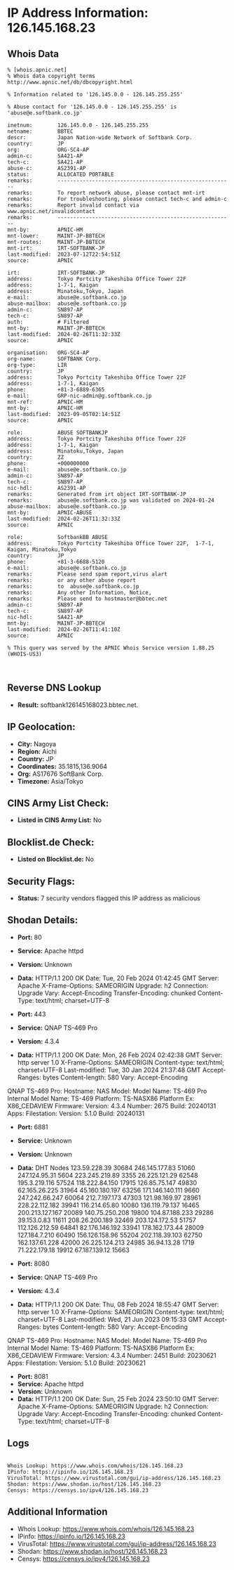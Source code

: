 # IP Address Information: 126.145.168.23

## Whois Data
```
% [whois.apnic.net]
% Whois data copyright terms    http://www.apnic.net/db/dbcopyright.html

% Information related to '126.145.0.0 - 126.145.255.255'

% Abuse contact for '126.145.0.0 - 126.145.255.255' is 'abuse@e.softbank.co.jp'

inetnum:        126.145.0.0 - 126.145.255.255
netname:        BBTEC
descr:          Japan Nation-wide Network of Softbank Corp.
country:        JP
org:            ORG-SC4-AP
admin-c:        SA421-AP
tech-c:         SA421-AP
abuse-c:        AS2391-AP
status:         ALLOCATED PORTABLE
remarks:        --------------------------------------------------------
remarks:        To report network abuse, please contact mnt-irt
remarks:        For troubleshooting, please contact tech-c and admin-c
remarks:        Report invalid contact via www.apnic.net/invalidcontact
remarks:        --------------------------------------------------------
mnt-by:         APNIC-HM
mnt-lower:      MAINT-JP-BBTECH
mnt-routes:     MAINT-JP-BBTECH
mnt-irt:        IRT-SOFTBANK-JP
last-modified:  2023-07-12T22:54:51Z
source:         APNIC

irt:            IRT-SOFTBANK-JP
address:        Tokyo Portcity Takeshiba Office Tower 22F
address:        1-7-1, Kaigan
address:        Minatoku,Tokyo, Japan
e-mail:         abuse@e.softbank.co.jp
abuse-mailbox:  abuse@e.softbank.co.jp
admin-c:        SN897-AP
tech-c:         SN897-AP
auth:           # Filtered
mnt-by:         MAINT-JP-BBTECH
last-modified:  2024-02-26T11:32:33Z
source:         APNIC

organisation:   ORG-SC4-AP
org-name:       SOFTBANK Corp.
org-type:       LIR
country:        JP
address:        Tokyo Portcity Takeshiba Office Tower 22F
address:        1-7-1, Kaigan
phone:          +81-3-6889-6365
e-mail:         GRP-nic-admin@g.softbank.co.jp
mnt-ref:        APNIC-HM
mnt-by:         APNIC-HM
last-modified:  2023-09-05T02:14:51Z
source:         APNIC

role:           ABUSE SOFTBANKJP
address:        Tokyo Portcity Takeshiba Office Tower 22F
address:        1-7-1, Kaigan
address:        Minatoku,Tokyo, Japan
country:        ZZ
phone:          +000000000
e-mail:         abuse@e.softbank.co.jp
admin-c:        SN897-AP
tech-c:         SN897-AP
nic-hdl:        AS2391-AP
remarks:        Generated from irt object IRT-SOFTBANK-JP
remarks:        abuse@e.softbank.co.jp was validated on 2024-01-24
abuse-mailbox:  abuse@e.softbank.co.jp
mnt-by:         APNIC-ABUSE
last-modified:  2024-02-26T11:32:33Z
source:         APNIC

role:           SoftbankBB ABUSE
address:        Tokyo Portcity Takeshiba Office Tower 22F,  1-7-1, Kaigan, Minatoku,Tokyo
country:        JP
phone:          +81-3-6688-5120
e-mail:         abuse@e.softbank.co.jp
remarks:        Please send spam report,virus alart
remarks:        or any other abuse report
remarks:        to  abuse@e.softbank.co.jp
remarks:        Any other Information, Notice,
remarks:        Please send to hostmaster@bbtec.net
admin-c:        SN897-AP
tech-c:         SN897-AP
nic-hdl:        SA421-AP
mnt-by:         MAINT-JP-BBTECH
last-modified:  2024-02-26T11:41:10Z
source:         APNIC

% This query was served by the APNIC Whois Service version 1.88.25 (WHOIS-US3)



```
## Reverse DNS Lookup
- **Result:** softbank126145168023.bbtec.net.

## IP Geolocation:
- **City:** Nagoya
- **Region:** Aichi
- **Country:** JP
- **Coordinates:** 35.1815,136.9064
- **Org:** AS17676 SoftBank Corp.
- **Timezone:** Asia/Tokyo

## CINS Army List Check:
- **Listed in CINS Army List:** 
No

## Blocklist.de Check:
- **Listed on Blocklist.de:** 
No

## Security Flags:
- **Status:** 7 security vendors flagged this IP address as malicious

## Shodan Details:
- **Port:** 80
- **Service:** Apache httpd
- **Version:** Unknown
- **Data:** HTTP/1.1 200 OK
Date: Tue, 20 Feb 2024 01:42:45 GMT
Server: Apache
X-Frame-Options: SAMEORIGIN
Upgrade: h2
Connection: Upgrade
Vary: Accept-Encoding
Transfer-Encoding: chunked
Content-Type: text/html; charset=UTF-8



- **Port:** 443
- **Service:** QNAP TS-469 Pro
- **Version:** 4.3.4
- **Data:** HTTP/1.1 200 OK
Date: Mon, 26 Feb 2024 02:42:38 GMT
Server: http server 1.0
X-Frame-Options: SAMEORIGIN
Content-type: text/html; charset=UTF-8
Last-modified: Tue, 30 Jan 2024 21:37:48 GMT
Accept-Ranges: bytes
Content-length: 580
Vary: Accept-Encoding


QNAP TS-469 Pro:
  Hostname: NAS
  Model:
    Model Name: TS-469 Pro
    Internal Model Name: TS-469
    Platform: TS-NASX86
    Platform Ex: X86_CEDAVIEW
  Firmware:
    Version: 4.3.4
    Number: 2675
    Build: 20240131
  Apps:
    Filestation:
      Version: 5.1.0
      Build: 20240131


- **Port:** 6881
- **Service:** Unknown
- **Version:** Unknown
- **Data:** DHT Nodes
123.59.228.39	30684
246.145.177.83	51060
247.124.95.31	5604
223.245.219.89	3355
26.225.121.29	62548
195.3.219.116	57524
118.222.84.150	17915
126.85.75.147	49830
62.165.26.225	31964
45.160.180.197	63256
171.146.140.111	9660
247.242.66.247	60064
212.7.197.173	47303
121.98.169.97	28961
228.22.112.182	39941
116.214.65.80	10080
136.119.79.137	16465
200.213.127.167	20089
140.75.250.208	19800
104.87.188.233	29286
39.153.0.83	11611
208.26.200.189	32469
203.124.172.53	51757
112.126.212.59	64841
82.176.146.192	33941
178.162.173.44	28009
127.184.7.210	60490
156.126.158.96	55204
202.118.39.103	62750
162.137.61.228	42000
26.225.124.213	24985
36.94.13.28	1719
71.222.179.18	19912
67.187.139.12	15663


- **Port:** 8080
- **Service:** QNAP TS-469 Pro
- **Version:** 4.3.4
- **Data:** HTTP/1.1 200 OK
Date: Thu, 08 Feb 2024 18:55:47 GMT
Server: http server 1.0
X-Frame-Options: SAMEORIGIN
Content-type: text/html; charset=UTF-8
Last-modified: Wed, 21 Jun 2023 09:15:33 GMT
Accept-Ranges: bytes
Content-length: 580
Vary: Accept-Encoding


QNAP TS-469 Pro:
  Hostname: NAS
  Model:
    Model Name: TS-469 Pro
    Internal Model Name: TS-469
    Platform: TS-NASX86
    Platform Ex: X86_CEDAVIEW
  Firmware:
    Version: 4.3.4
    Number: 2451
    Build: 20230621
  Apps:
    Filestation:
      Version: 5.1.0
      Build: 20230621


- **Port:** 8081
- **Service:** Apache httpd
- **Version:** Unknown
- **Data:** HTTP/1.1 200 OK
Date: Sun, 25 Feb 2024 23:50:10 GMT
Server: Apache
X-Frame-Options: SAMEORIGIN
Upgrade: h2
Connection: Upgrade
Vary: Accept-Encoding
Transfer-Encoding: chunked
Content-Type: text/html; charset=UTF-8



## Logs
```

Whois Lookup: https://www.whois.com/whois/126.145.168.23
IPinfo: https://ipinfo.io/126.145.168.23
VirusTotal: https://www.virustotal.com/gui/ip-address/126.145.168.23
Shodan: https://www.shodan.io/host/126.145.168.23
Censys: https://censys.io/ipv4/126.145.168.23

```
## Additional Information
- Whois Lookup: https://www.whois.com/whois/126.145.168.23
- IPinfo: https://ipinfo.io/126.145.168.23
- VirusTotal: https://www.virustotal.com/gui/ip-address/126.145.168.23
- Shodan: https://www.shodan.io/host/126.145.168.23
- Censys: https://censys.io/ipv4/126.145.168.23

